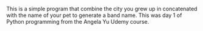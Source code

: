 This is a simple program that combine the city you grew up in concatenated with the name of your pet to generate a band name. 
This was day 1 of Python programming from the Angela Yu Udemy course.
